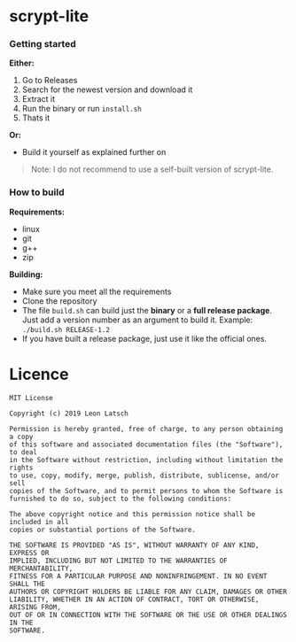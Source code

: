 # scrypt-lite

### Getting started

**Either:**

1. Go to Releases
2. Search for the newest version and download it
3. Extract it
4. Run the binary or run `install.sh`
5. Thats it

**Or:**

- Build it yourself as explained further on

> Note: I do not recommend to use a self-built version of scrypt-lite.



### How to build


**Requirements:**

- linux
- git
- g++
- zip



**Building:**

- Make sure you meet all the requirements
- Clone the repository
- The file `build.sh` can build just the **binary** or a **full release package**. Just add a version number as an argument to build it. Example: `./build.sh RELEASE-1.2`
- If you have built a release package, just use it like the official ones.

Licence
=======

    MIT License
    
    Copyright (c) 2019 Leon Latsch
    
    Permission is hereby granted, free of charge, to any person obtaining a copy
    of this software and associated documentation files (the "Software"), to deal
    in the Software without restriction, including without limitation the rights
    to use, copy, modify, merge, publish, distribute, sublicense, and/or sell
    copies of the Software, and to permit persons to whom the Software is
    furnished to do so, subject to the following conditions:
    
    The above copyright notice and this permission notice shall be included in all
    copies or substantial portions of the Software.
    
    THE SOFTWARE IS PROVIDED "AS IS", WITHOUT WARRANTY OF ANY KIND, EXPRESS OR
    IMPLIED, INCLUDING BUT NOT LIMITED TO THE WARRANTIES OF MERCHANTABILITY,
    FITNESS FOR A PARTICULAR PURPOSE AND NONINFRINGEMENT. IN NO EVENT SHALL THE
    AUTHORS OR COPYRIGHT HOLDERS BE LIABLE FOR ANY CLAIM, DAMAGES OR OTHER
    LIABILITY, WHETHER IN AN ACTION OF CONTRACT, TORT OR OTHERWISE, ARISING FROM,
    OUT OF OR IN CONNECTION WITH THE SOFTWARE OR THE USE OR OTHER DEALINGS IN THE
    SOFTWARE.
